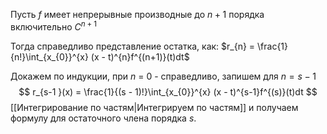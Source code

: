 Пусть $f$ имеет непрерывные производные до $n + 1$ порядка включительно $C^{n+1}$

Тогда справедливо представление остатка, как:
$r_{n} = \frac{1}{n!}\int_{x_{0}}^{x} (x - t)^{n}f^{(n+1)}(t)dt$

Докажем по индукции, при $n$ = 0 - справедливо, запишем для $n = s - 1$
$$
r_{s-1 }(x) = \frac{1}{(s - 1)!}\int_{x_{0}}^{x} (x - t)^{s-1}f^{(s)}(t)dt
$$
[[Интегрирование по частям|Интегрируем по частям]] и получаем формулу для остаточного члена порядка $s$.
